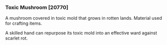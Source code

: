 ### Toxic Mushroom [20770]

A mushroom covered in toxic mold that grows in rotten lands. Material used for crafting items.

A skilled hand can repurpose its toxic mold into an effective ward against scarlet rot.